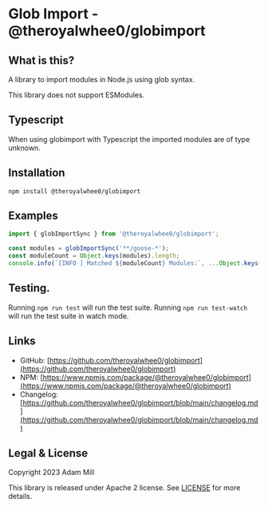 # Glob Import - @theroyalwhee0/globimport

## What is this?
A library to import modules in Node.js using glob syntax.

This library does not support ESModules.


## Typescript
When using globimport with Typescript the imported modules are of type unknown.


## Installation
`npm install @theroyalwhee0/globimport`  


## Examples
```ts
import { globImportSync } from '@theroyalwhee0/globimport';

const modules = globImportSync('**/goose-*');
const moduleCount = Object.keys(modules).length;
console.info(`[INFO ] Matched ${moduleCount} Modules:`, ...Object.keys(modules));
```


## Testing.
Running ```npm run test``` will run the test suite. Running ```npm run test-watch``` will run the test suite in watch mode.


## Links
- GitHub: [https://github.com/theroyalwhee0/globimport](https://github.com/theroyalwhee0/globimport)
- NPM: [https://www.npmjs.com/package/@theroyalwhee0/globimport](https://www.npmjs.com/package/@theroyalwhee0/globimport)
- Changelog: [https://github.com/theroyalwhee0/globimport/blob/main/changelog.md](https://github.com/theroyalwhee0/globimport/blob/main/changelog.md)


## Legal & License
Copyright 2023 Adam Mill

This library is released under Apache 2 license. See [LICENSE](https://github.com/theroyalwhee0/globimport/blob/main/LICENSE) for more details.
